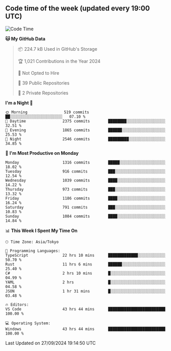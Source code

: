 ## Code time of the week (updated every 19:00 UTC)

<!--START_SECTION:waka-->
![Code Time](http://img.shields.io/badge/Code%20Time-3%2C701%20hrs%2035%20mins-blue)

**🐱 My GitHub Data** 

> 📦 224.7 kB Used in GitHub's Storage 
 > 
> 🏆 1,021 Contributions in the Year 2024
 > 
> 🚫 Not Opted to Hire
 > 
> 📜 39 Public Repositories 
 > 
> 🔑 2 Private Repositories 
 > 
**I'm a Night 🦉** 

```text
🌞 Morning                519 commits         ██░░░░░░░░░░░░░░░░░░░░░░░   07.10 % 
🌆 Daytime                2375 commits        ████████░░░░░░░░░░░░░░░░░   32.51 % 
🌃 Evening                1865 commits        ██████░░░░░░░░░░░░░░░░░░░   25.53 % 
🌙 Night                  2546 commits        █████████░░░░░░░░░░░░░░░░   34.85 % 
```
📅 **I'm Most Productive on Monday** 

```text
Monday                   1316 commits        █████░░░░░░░░░░░░░░░░░░░░   18.02 % 
Tuesday                  916 commits         ███░░░░░░░░░░░░░░░░░░░░░░   12.54 % 
Wednesday                1039 commits        ████░░░░░░░░░░░░░░░░░░░░░   14.22 % 
Thursday                 973 commits         ███░░░░░░░░░░░░░░░░░░░░░░   13.32 % 
Friday                   1186 commits        ████░░░░░░░░░░░░░░░░░░░░░   16.24 % 
Saturday                 791 commits         ███░░░░░░░░░░░░░░░░░░░░░░   10.83 % 
Sunday                   1084 commits        ████░░░░░░░░░░░░░░░░░░░░░   14.84 % 
```


📊 **This Week I Spent My Time On** 

```text
🕑︎ Time Zone: Asia/Tokyo

💬 Programming Languages: 
TypeScript               22 hrs 10 mins      █████████████░░░░░░░░░░░░   50.70 % 
Rust                     11 hrs 6 mins       ██████░░░░░░░░░░░░░░░░░░░   25.40 % 
C#                       2 hrs 10 mins       █░░░░░░░░░░░░░░░░░░░░░░░░   04.99 % 
YAML                     2 hrs               █░░░░░░░░░░░░░░░░░░░░░░░░   04.58 % 
JSON                     1 hr 31 mins        █░░░░░░░░░░░░░░░░░░░░░░░░   03.48 % 

🔥 Editors: 
VS Code                  43 hrs 44 mins      █████████████████████████   100.00 % 

💻 Operating System: 
Windows                  43 hrs 44 mins      █████████████████████████   100.00 % 
```


 Last Updated on 27/09/2024 19:14:50 UTC
<!--END_SECTION:waka-->